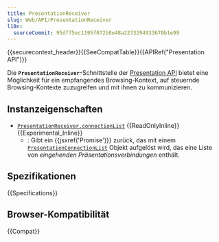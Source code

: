 ```yaml
---
title: PresentationReceiver
slug: Web/API/PresentationReceiver
l10n:
  sourceCommit: 95dff5ec1195f072b8e48a2273294933670b1e99
---
```


{{securecontext_header}}{{SeeCompatTable}}{{APIRef("Presentation API")}}

Die **`PresentationReceiver`**-Schnittstelle der [Presentation API](/de/docs/Web/API/Presentation_API) bietet eine Möglichkeit für ein empfangendes Browsing-Kontext, auf steuernde Browsing-Kontexte zuzugreifen und mit ihnen zu kommunizieren.

## Instanzeigenschaften

- [`PresentationReceiver.connectionList`](/de/docs/Web/API/PresentationReceiver/connectionList) {{ReadOnlyInline}} {{Experimental_Inline}}
  - : Gibt ein {{jsxref('Promise')}} zurück, das mit einem [`PresentationConnectionList`](/de/docs/Web/API/PresentationConnectionList) Objekt aufgelöst wird, das eine Liste von _eingehenden Präsentationsverbindungen_ enthält.

## Spezifikationen

{{Specifications}}

## Browser-Kompatibilität

{{Compat}}
